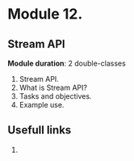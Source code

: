 # Module 12. 
## Stream API

**Module duration**: 2 double-classes

1.	Stream API.
2.	What is Stream API?
3.	Tasks and objectives.
4.	Example use.

## Usefull links

1. []()